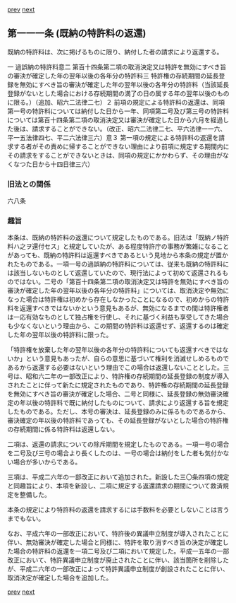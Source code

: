 [prev](/specific/markdowns/特許法/160_Mp-Ch_4-Se_3-At_110.md)
[next](/specific/markdowns/特許法/162_Mp-Ch_4-Se_3-At_112.md)
## 第一一一条 (既納の特許料の返還)
既納の特許料は、次に掲げるものに限り、納付した者の請求により返還する。

一 過誤納の特許料意二 第百十四条第二項の取消決定又は特許を無効にすべき旨の審決が確定した年の翌年以後の各年分の特許料三 特許権の存続期間の延長登録を無効にすべき旨の審決が確定した年の翌年以後の各年分の特許料（当該延長登録がないとした場合における存続期間の満了の日の属する年の翌年以後のものに限る。）（追加、昭六二法律二七）２ 前項の規定による特許料の返還は、同項第一号の特許料については納付した日から一年、同項第二号及び第三号の特許料については第百十四条第二項の取消決定又は審決が確定した日から六月を経過した後は、請求することができない。（改正、昭六二法律二七、平六法律一一六、平一五法律四七、平二六法律三六）意３ 第一項の規定による特許料の返還を請求する者がその責めに帰することができない理由により前項に規定する期間内にその請求をすることができないときは、同項の規定にかかわらず、その理由がなくなつた日から十四日律三六）


### 旧法との関係
六八条

### 趣旨
本条は、既納の特許料の返還について規定したものである。旧法は「既納ノ特許料ハ之ヲ還付セス」と規定していたが、ある程度特許庁の事務が繁雑になることがあっても、既納の特許料は返還すべきであるという見地から本条の規定が置かれたものである。一項一号の過誤納の特許料については、従来も既納の特許料には該当しないものとして返還していたので、現行法によって初めて返還されるものではない。二号の「第百十四条第二項の取消決定又は特許を無効にすべき旨の審決が確定した年の翌年以後の各年分の特許料」については、取消決定や無効になった場合は特許権は初めから存在しなかったことになるので、初めからの特許料を返還すべきではないかという意見もあるが、無効になるまでの間は特許権者は一応有効なものとして独占権を行使し、それに基づく利益も享受してきた場合も少なくないという理由から、この期間の特許料は返還せず、返還するのは確定した年の翌年以後の特許料に限った。

「特許権を放棄した年の翌年以後の各年分の特許料についても返還すべきではないか」という意見もあったが、自らの意思に基づいて権利を消滅せしめるものであるから返還する必要はないという理由でこの場合は返還しないこととした。三号は、昭和六二年の一部改正により、特許権の存続期間の延長登録の制度が導入されたことに伴って新たに規定されたものであり、特許権の存続期間の延長登録を無効にすべき旨の審決が確定した場合、二号と同様に、延長登録の無効審決確定の年以後の特許料で既に納付したものについて、請求により返還する旨を規定したものである。ただし、本号の審決は、延長登録のみに係るものであるから、審決確定の年以後の特許料であっても、その延長登録がないとした場合の特許権の存続期間に係る特許料は返還しない。

二項は、返還の請求についての除斥期間を規定したものである。一項一号の場合を二号及び三号の場合より長くしたのは、一号の場合は納付をした者も気付かない場合が多いからである。

三項は、平成二六年の一部改正において追加された。新設した三〇条四項の規定と同趣旨により、本項を新設し、二項に規定する返還請求の期間について救済規定を整備した。

本条の規定により特許料の返還を請求するには手数料を必要としないことは言うまでもない。

なお、平成六年の一部改正において、特許後の異議申立制度が導入されたことに伴い、無効審決が確定した場合と同様に、特許を取り消すべき旨の決定が確定した場合の特許料の返還を一項二号及び二項において規定した。平成一五年の一部改正において、特許異議申立制度が廃止されたことに伴い、該当箇所を削除したが、平成二六年の一部改正によって特許異議申立制度が創設されたことに伴い、取消決定が確定した場合を追加した。


[prev](/specific/markdowns/特許法/160_Mp-Ch_4-Se_3-At_110.md)
[next](/specific/markdowns/特許法/162_Mp-Ch_4-Se_3-At_112.md)
